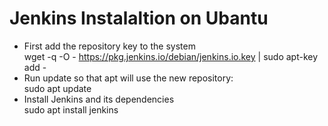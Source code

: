 # Jenkins Instalaltion on Ubantu
* First add the repository key to the system <br>
  wget -q -O - https://pkg.jenkins.io/debian/jenkins.io.key | sudo apt-key add -
* Run update so that apt will use the new repository:  <br>
  sudo apt update
* Install Jenkins and its dependencies<br>
  sudo apt install jenkins
